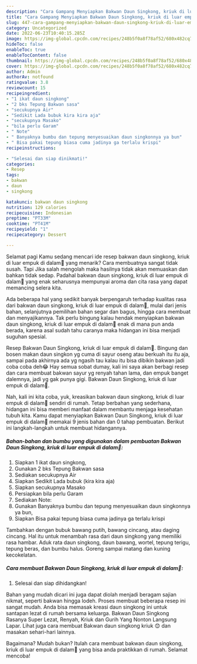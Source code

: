 ```yaml
---
description: "Cara Gampang Menyiapkan Bakwan Daun Singkong, kriuk di luar empuk di dalam🌿 yang Lezat Sekali, Buat Buka Puasa Bisa Manjain Lidah"
title: "Cara Gampang Menyiapkan Bakwan Daun Singkong, kriuk di luar empuk di dalam🌿 yang Lezat Sekali, Buat Buka Puasa Bisa Manjain Lidah"
slug: 447-cara-gampang-menyiapkan-bakwan-daun-singkong-kriuk-di-luar-empuk-di-dalam-yang-lezat-sekali-buat-buka-puasa-bisa-manjain-lidah
category: Uncategorized
date: 2022-06-23T10:40:15.285Z
image: https://img-global.cpcdn.com/recipes/248b5f0a8f78af52/680x482cq70/bakwan-daun-singkong-kriuk-di-luar-empuk-di-dalam-foto-resep-utama.jpg
hideToc: false
enableToc: true
enableTocContent: false
thumbnail: https://img-global.cpcdn.com/recipes/248b5f0a8f78af52/680x482cq70/bakwan-daun-singkong-kriuk-di-luar-empuk-di-dalam-foto-resep-utama.jpg
cover: https://img-global.cpcdn.com/recipes/248b5f0a8f78af52/680x482cq70/bakwan-daun-singkong-kriuk-di-luar-empuk-di-dalam-foto-resep-utama.jpg
author: Admin
authorAv: notfound
ratingvalue: 3.8
reviewcount: 15
recipeingredient:
- "1 ikat daun singkong"
- "2 bks Tepung Bakwan sasa"
- "secukupnya Air"
- "Sedikit Lada bubuk kira kira aja"
- "secukupnya Masako"
- "bila perlu Garam"
- " Note"
- " Banyaknya bumbu dan tepung menyesuaikan daun singkonnya ya bun"
- " Bisa pakai tepung biasa cuma jadinya ga terlalu krispi"
recipeinstructions:

- "Selesai dan siap dinikmati!"
categories:
- Resep
tags:
- bakwan
- daun
- singkong

katakunci: bakwan daun singkong 
nutrition: 129 calories
recipecuisine: Indonesian
preptime: "PT33M"
cooktime: "PT41M"
recipeyield: "1"
recipecategory: Dessert

---
```



Selamat pagi Kamu sedang mencari ide resep bakwan daun singkong, kriuk di luar empuk di dalam🌿 yang menarik? Cara membuatnya sangat tidak susah. Tapi Jika salah mengolah maka hasilnya tidak akan memuaskan dan bahkan tidak sedap. Padahal bakwan daun singkong, kriuk di luar empuk di dalam🌿 yang enak seharusnya mempunyai aroma dan cita rasa yang dapat memancing selera kita.


Ada beberapa hal yang sedikit banyak berpengaruh terhadap kualitas rasa dari bakwan daun singkong, kriuk di luar empuk di dalam🌿, mulai dari jenis bahan, selanjutnya pemilihan bahan segar dan bagus, hingga cara membuat dan menyajikannya. Tak perlu bingung kalau hendak menyiapkan bakwan daun singkong, kriuk di luar empuk di dalam🌿 enak di mana pun anda berada, karena asal sudah tahu caranya maka hidangan ini bisa menjadi suguhan spesial.

Resep Bakwan Daun Singkong, kriuk di luar empuk di dalam🌿. Bingung dan bosen makan daun singkon yg cuma di sayur oseng atau berkuah itu itu aja, sampai pada akhirnya ada yg ngasih tau kalau itu bisa dibikin bakwan jadi coba coba deh😂 Hay semua sobat dumay, kali ini saya akan berbagi resep dan cara membuat bakwan sayur yg renyah tahan lama, dan empuk banget dalemnya, jadi yg gak punya gigi. Bakwan Daun Singkong, kriuk di luar empuk di dalam🌿.


Nah, kali ini kita coba, yuk, kreasikan bakwan daun singkong, kriuk di luar empuk di dalam🌿 sendiri di rumah. Tetap berbahan yang sederhana, hidangan ini bisa memberi manfaat dalam membantu menjaga kesehatan tubuh kita. Kamu dapat menyiapkan Bakwan Daun Singkong, kriuk di luar empuk di dalam🌿 memakai 9 jenis bahan dan 0 tahap pembuatan. Berikut ini langkah-langkah untuk membuat hidangannya.

<!--inarticleads1-->

##### Bahan-bahan dan bumbu yang digunakan dalam pembuatan Bakwan Daun Singkong, kriuk di luar empuk di dalam🌿:

1. Siapkan 1 ikat daun singkong,
1. Gunakan 2 bks Tepung Bakwan sasa
1. Sediakan secukupnya Air
1. Siapkan Sedikit Lada bubuk (kira kira aja)
1. Siapkan secukupnya Masako
1. Persiapkan bila perlu Garam
1. Sediakan  Note:
1. Gunakan  Banyaknya bumbu dan tepung menyesuaikan daun singkonnya ya bun,
1. Siapkan  Bisa pakai tepung biasa cuma jadinya ga terlalu krispi


Tambahkan dengan bubuk bawang putih, bawang cincang, atau daging cincang. Hal itu untuk menambah rasa dari daun singkong yang memiliki rasa hambar. Aduk rata daun singkong, daun bawang, wortel, tepung terigu, tepung beras, dan bumbu halus. Goreng sampai matang dan kuning kecokelatan. 

<!--inarticleads2-->

##### Cara membuat Bakwan Daun Singkong, kriuk di luar empuk di dalam🌿:


1. Selesai dan siap dihidangkan!

Bahan yang mudah dicari ini juga dapat diolah menjadi beragam sajian nikmat, seperti bakwan hingga lodeh. Proses membuat beberapa resep ini sangat mudah. Anda bisa memasak kreasi daun singkong ini untuk santapan lezat di rumah bersama keluarga. Bakwan Daun Singkong Rasanya Super Lezat, Renyah, Kriuk dan Gurih Yang Nonton Langsung Lapar. Lihat juga cara membuat Bakwan daun singkong kriuk 😊 dan masakan sehari-hari lainnya. 

Bagaimana? Mudah bukan? Itulah cara membuat bakwan daun singkong, kriuk di luar empuk di dalam🌿 yang bisa anda praktikkan di rumah. Selamat mencoba!
